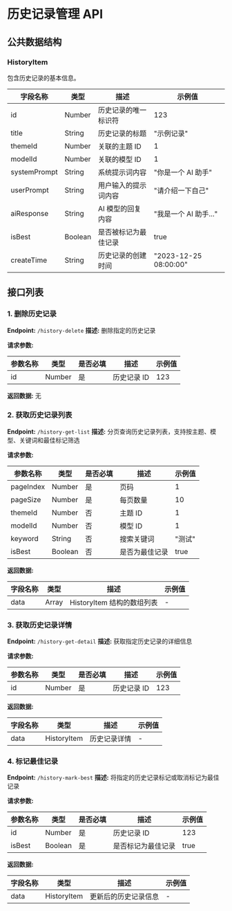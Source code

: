 # 历史记录管理 API

## 公共数据结构

### HistoryItem

包含历史记录的基本信息。

| 字段名称     | 类型    | 描述                 | 示例值                |
| ------------ | ------- | -------------------- | --------------------- |
| id           | Number  | 历史记录的唯一标识符 | 123                   |
| title        | String  | 历史记录的标题       | "示例记录"            |
| themeId      | Number  | 关联的主题 ID        | 1                     |
| modelId      | Number  | 关联的模型 ID        | 1                     |
| systemPrompt | String  | 系统提示词内容       | "你是一个 AI 助手"    |
| userPrompt   | String  | 用户输入的提示词内容 | "请介绍一下自己"      |
| aiResponse   | String  | AI 模型的回复内容    | "我是一个 AI 助手..." |
| isBest       | Boolean | 是否被标记为最佳记录 | true                  |
| createTime   | String  | 历史记录的创建时间   | "2023-12-25 08:00:00" |

## 接口列表

### 1. 删除历史记录

**Endpoint:** `/history-delete`
**描述:** 删除指定的历史记录

**请求参数:**

| 参数名称 | 类型   | 是否必填 | 描述        | 示例值 |
| -------- | ------ | -------- | ----------- | ------ |
| id       | Number | 是       | 历史记录 ID | 123    |

**返回数据:** 无

### 2. 获取历史记录列表

**Endpoint:** `/history-get-list`
**描述:** 分页查询历史记录列表，支持按主题、模型、关键词和最佳标记筛选

**请求参数:**

| 参数名称  | 类型    | 是否必填 | 描述           | 示例值 |
| --------- | ------- | -------- | -------------- | ------ |
| pageIndex | Number  | 是       | 页码           | 1      |
| pageSize  | Number  | 是       | 每页数量       | 10     |
| themeId   | Number  | 否       | 主题 ID        | 1      |
| modelId   | Number  | 否       | 模型 ID        | 1      |
| keyword   | String  | 否       | 搜索关键词     | "测试" |
| isBest    | Boolean | 否       | 是否为最佳记录 | true   |

**返回数据:**

| 字段名称 | 类型               | 描述                       | 示例值 |
| -------- | ------------------ | -------------------------- | ------ |
| data     | Array<HistoryItem> | HistoryItem 结构的数组列表 | -      |

### 3. 获取历史记录详情

**Endpoint:** `/history-get-detail`
**描述:** 获取指定历史记录的详细信息

**请求参数:**

| 参数名称 | 类型   | 是否必填 | 描述        | 示例值 |
| -------- | ------ | -------- | ----------- | ------ |
| id       | Number | 是       | 历史记录 ID | 123    |

**返回数据:**

| 字段名称 | 类型        | 描述         | 示例值 |
| -------- | ----------- | ------------ | ------ |
| data     | HistoryItem | 历史记录详情 | -      |

### 4. 标记最佳记录

**Endpoint:** `/history-mark-best`
**描述:** 将指定的历史记录标记或取消标记为最佳记录

**请求参数:**

| 参数名称 | 类型    | 是否必填 | 描述               | 示例值 |
| -------- | ------- | -------- | ------------------ | ------ |
| id       | Number  | 是       | 历史记录 ID        | 123    |
| isBest   | Boolean | 是       | 是否标记为最佳记录 | true   |

**返回数据:**

| 字段名称 | 类型        | 描述                 | 示例值 |
| -------- | ----------- | -------------------- | ------ |
| data     | HistoryItem | 更新后的历史记录信息 | -      |
